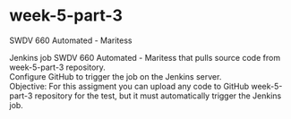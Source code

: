 # week-5-part-3
SWDV 660 Automated - Maritess

Jenkins job SWDV 660 Automated - Maritess that pulls source code from week-5-part-3 repository.  
Configure GitHub to trigger the job on the Jenkins server.  
Objective: For this assigment you can upload any code to GitHub week-5-part-3 repository for the test, but it must automatically trigger the Jenkins job.

